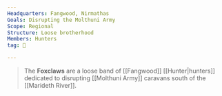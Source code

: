 ```yaml
---
Headquarters: Fangwood, Nirmathas
Goals: Disrupting the Molthuni Army
Scope: Regional
Structure: Loose brotherhood
Members: Hunters
tag: 👥

---
```


> The **Foxclaws** are a loose band of [[Fangwood]] [[Hunter|hunters]] dedicated to disrupting [[Molthuni Army]] caravans south of the [[Marideth River]].








